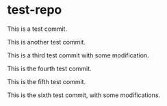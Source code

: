 # test-repo

This is a test commit.

This is another test commit.

This is a third test commit with some modification.

This is the fourth test commit.

This is the fifth test commit.

This is the sixth test commit, with some modifications.
